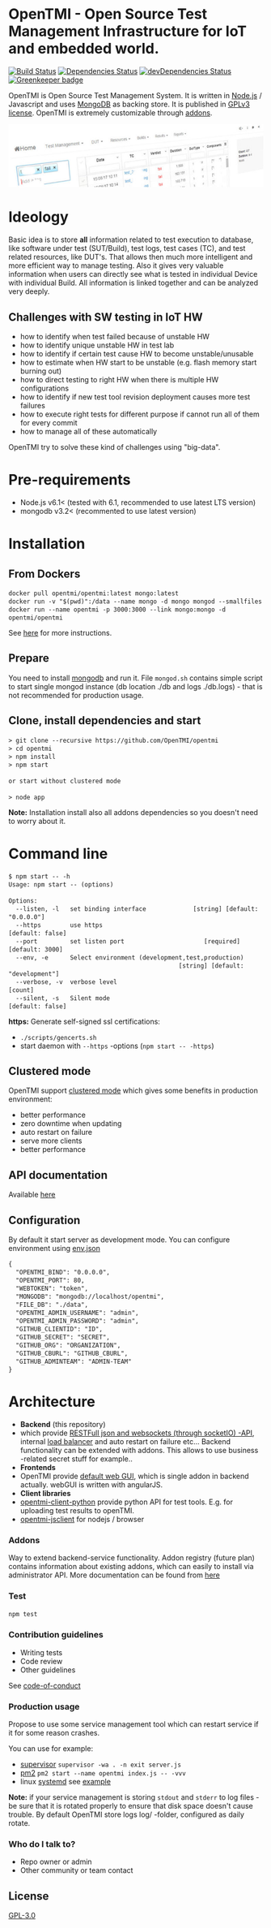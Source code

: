 # OpenTMI - Open Source Test Management Infrastructure for IoT and embedded world.

 [![Build Status][build-image]][build-url]
 [![Dependencies Status][depupdated-image]][depupdated-url]
 [![devDependencies Status][devdepupdated-image]][devdepupdated-url]
 [![Greenkeeper badge](https://badges.greenkeeper.io/OpenTMI/opentmi.svg)](https://greenkeeper.io/)


 <!--
[![Test Coverage][coveralls-image]][coveralls-url]
-->

OpenTMI is Open Source Test Management System. It is written in [Node.js][Node.js] / Javascript and uses [MongoDB][MongoDB] as backing store. It is published in [GPLv3 license](LICENSE.md).
OpenTMI is extremely customizable through [addons](doc/addons.md).

![screenshot](doc/screenshot.jpg)

# Ideology

Basic idea is to store **all** information related to test execution to database, like software under test (SUT/Build), test logs, test cases (TC), and test related resources, like DUT's. That allows then much more intelligent and more efficient way to manage testing. Also it gives very valuable information when users can directly see what is tested in individual Device with individual Build. All information is linked together and can be analyzed very deeply.

## Challenges with SW testing in IoT HW
* how to identify when test failed because of unstable HW
* how to identify unique unstable HW in test lab
* how to identify if certain test cause HW to become unstable/unusable
* how to estimate when HW start to be unstable (e.g. flash memory start burning out)
* how to direct testing to right HW when there is multiple HW configurations
* how to identify if new test tool revision deployment causes more test failures
* how to execute right tests for different purpose if cannot run all of them for every commit
* how to manage all of these automatically

OpenTMI try to solve these kind of challenges using "big-data".

# Pre-requirements

* Node.js v6.1< (tested with 6.1, recommended to use latest LTS version)
* mongodb v3.2< (recommented to use latest version)

# Installation

## From Dockers

```
docker pull opentmi/opentmi:latest mongo:latest
docker run -v "$(pwd)":/data --name mongo -d mongo mongod --smallfiles
docker run --name opentmi -p 3000:3000 --link mongo:mongo -d opentmi/opentmi
```

See [here](doc/docker.md) for more instructions.

## Prepare

You need to install [mongodb][MongoDB] and run it. File `mongod.sh` contains simple script to start single mongod instance (db location ./db and logs ./db.logs) - that is not recommended for production usage.

## Clone, install dependencies and start

```
> git clone --recursive https://github.com/OpenTMI/opentmi
> cd opentmi
> npm install
> npm start

or start without clustered mode

> node app
```

**Note:** Installation install also all addons dependencies so you doesn't need to worry about it.

# Command line

```
$ npm start -- -h
Usage: npm start -- (options)

Options:
  --listen, -l   set binding interface             [string] [default: "0.0.0.0"]
  --https        use https                                      [default: false]
  --port         set listen port                      [required] [default: 3000]
  --env, -e      Select environment (development,test,production)
                                               [string] [default: "development"]
  --verbose, -v  verbose level                                           [count]
  --silent, -s   Silent mode                                    [default: false]
```

**https:**
Generate self-signed ssl certifications:
* `./scripts/gencerts.sh`
* start daemon with `--https` -options (`npm start -- -https`)

## Clustered mode

OpenTMI support [clustered mode](doc/cluster.md) which gives some benefits in production environment:
* better performance
* zero downtime when updating
* auto restart on failure
* serve more clients
* better performance

## API documentation
Available [here](doc/APIs)

## Configuration

By default it start server as development mode. You can configure environment using [env.json](`config/env/env.example.json`)
```
{
  "OPENTMI_BIND": "0.0.0.0",
  "OPENTMI_PORT": 80,
  "WEBTOKEN": "token",
  "MONGODB": "mongodb://localhost/opentmi",
  "FILE_DB": "./data",
  "OPENTMI_ADMIN_USERNAME": "admin",
  "OPENTMI_ADMIN_PASSWORD": "admin",
  "GITHUB_CLIENTID": "ID",
  "GITHUB_SECRET": "SECRET",
  "GITHUB_ORG": "ORGANIZATION",
  "GITHUB_CBURL": "GITHUB_CBURL",
  "GITHUB_ADMINTEAM": "ADMIN-TEAM"
}
```

# Architecture

* **Backend** (this repository)
 * which provide [RESTFull json and websockets (through socketIO) -API](doc/APIs), internal [load balancer](doc/cluster.md) and auto restart on failure etc...
   Backend functionality can be extended with addons. This allows to use business -related secret stuff for example..
* **Frontends**
 * OpenTMI provide [default web GUI](https://github.com/opentmi/opentmi-default-gui), which is single addon in backend actually.
    webGUI is written with angularJS.
* **Client libraries**
 * [opentmi-client-python](https://github.com/opentmi/opentmi-client-python) provide python API for test tools. E.g. for uploading test results to openTMI.
 * [opentmi-jsclient](https://github.com/opentmi/opentmi-jsclient) for nodejs / browser

### Addons
Way to extend backend-service functionality. Addon registry (future plan) contains information about existing addons, which can easily to install via administrator API. More documentation can be found from [here](doc/addons.md)

### Test

`npm test`

### Contribution guidelines

* Writing tests
* Code review
* Other guidelines

See [code-of-conduct](CODE_OF_CONDUCT.md)

### Production usage

Propose to use some service management tool which can restart service if it for some reason crashes.

You can use for example:
* [supervisor](https://github.com/petruisfan/node-supervisor)
  `supervisor -wa . -n exit server.js`
* [pm2](https://github.com/Unitech/pm2)
  `pm2 start --name opentmi index.js -- -vvv`
* linux [systemd](https://www.freedesktop.org/wiki/Software/systemd/)
  see [example](scripts/opentmi.service)

 **Note:** if your service management is storing `stdout` and `stderr` to log
 files - be sure that it is rotated properly to ensure that disk space doesn't
 cause trouble. By default OpenTMI store logs log/ -folder, configured as
 daily rotate.

### Who do I talk to?

* Repo owner or admin
* Other community or team contact

## License

  [GPL-3.0](LICENSE.md)

<!-- references -->
[Node.js]: https://nodejs.com
[MongoDB]: https://mongodb.com

[build-image]: https://circleci.com/gh/OpenTMI/opentmi.svg?style=svg
[build-url]: https://circleci.com/gh/OpenTMI/opentmi
[coveralls-image]: https://coveralls.io/repos/OpenTMI/opentmi/badge.svg?branch=master&service=github
[coveralls-url]: https://coveralls.io/github/OpenTMI/opentmi?branch=master

[depupdated-image]: https://david-dm.org/opentmi/opentmi.svg
[depupdated-url]: https://david-dm.org/opentmi/opentmi
[devdepupdated-image]: https://david-dm.org/opentmi/opentmi/dev-status.svg
[devdepupdated-url]: https://david-dm.org/opentmi/opentmi?type=dev
